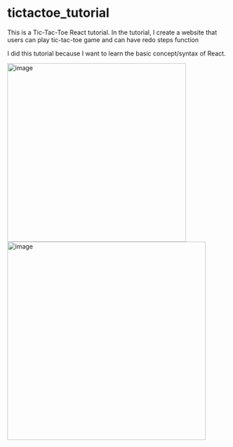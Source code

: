 # tictactoe_tutorial

This is a Tic-Tac-Toe React tutorial. In the tutorial, I create a website that users can play tic-tac-toe game and can have redo steps function

I did this tutorial because I want to learn the basic concept/syntax of React. 




<img width="407" alt="image" src="https://github.com/user-attachments/assets/5ebf2336-882f-4827-80b8-f021daaad9a2" />

<img width="452" alt="image" src="https://github.com/user-attachments/assets/9c410707-518b-48c5-9242-7f2e9646388e" />

